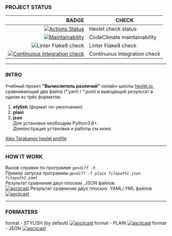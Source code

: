 ### PROJECT STATUS  
| BADGE | CHECK |
|------:|-------|
| [![Actions Status](https://github.com/alexartoff/python-project-lvl2/workflows/hexlet-check/badge.svg)](https://github.com/alexartoff/python-project-lvl2/actions) | Hexlet check status |
| [![Maintainability](https://api.codeclimate.com/v1/badges/28a5c55358d65b95915b/maintainability)](https://codeclimate.com/github/alexartoff/python-project-lvl2/maintainability) | CodeClimate maintainability |
| ![Linter Flake8 check](https://github.com/alexartoff/python-project-lvl2/actions/workflows/mylint.yml/badge.svg) | Linter Flake8 check |
| [![Continuous Integration check](https://github.com/alexartoff/python-project-lvl2/actions/workflows/python-package.yml/badge.svg)](https://github.com/alexartoff/python-project-lvl2/actions/workflows/python-package.yml) | Continuous Integration check |
   
***
### INTRO  
Учебный проект **"Вычислитель различий"** онлайн-школы [hexlet.io](https://ru.hexlet.io), сравнивающий два файла (*.yaml / *.json) и выводящий результат в одном из трёх форматов: 
1. **stylish** (формат по-умолчанию) 
2. **plain** 
3. **json**   
Для установки необходим Python3.8+.   
Демонстрация установки и работы см.ниже.  
   
[Alex Tarakanov hexlet profile](https://ru.hexlet.io/u/alexartoff)  
   
***
### HOW IT WORK  
Вызов справки по программе    *`gendiff -h`*   
Пример запуска программы    *`gendiff -f plain filepath1.json filepath2.yaml`*   
Результат сравнения двух плоских .JSON файлов    
[![asciicast](https://asciinema.org/a/PDgAPrjcFaLvYXwX3yKFuV4UY.svg)](https://asciinema.org/a/PDgAPrjcFaLvYXwX3yKFuV4UY)
Результат сравнения двух плоских .YAML/.YML файлов  
[![asciicast](https://asciinema.org/a/1vq8tKrfcqSqovJMj7tcffCXe.svg)](https://asciinema.org/a/1vq8tKrfcqSqovJMj7tcffCXe)
***
### FORMATERS  
format - STYLISH (by default) 
[![asciicast](https://asciinema.org/a/6BI9ls4aMZSZhzgBQ7AqgC01K.svg)](https://asciinema.org/a/6BI9ls4aMZSZhzgBQ7AqgC01K) 
format - PLAIN 
[![asciicast](https://asciinema.org/a/vJNWMsC1on6JZD9G0i00kjTvv.svg)](https://asciinema.org/a/vJNWMsC1on6JZD9G0i00kjTvv) 
format - JSON 
[![asciicast](https://asciinema.org/a/p3vZysM7szxjumo2wCHG9MR70.svg)](https://asciinema.org/a/p3vZysM7szxjumo2wCHG9MR70) 
